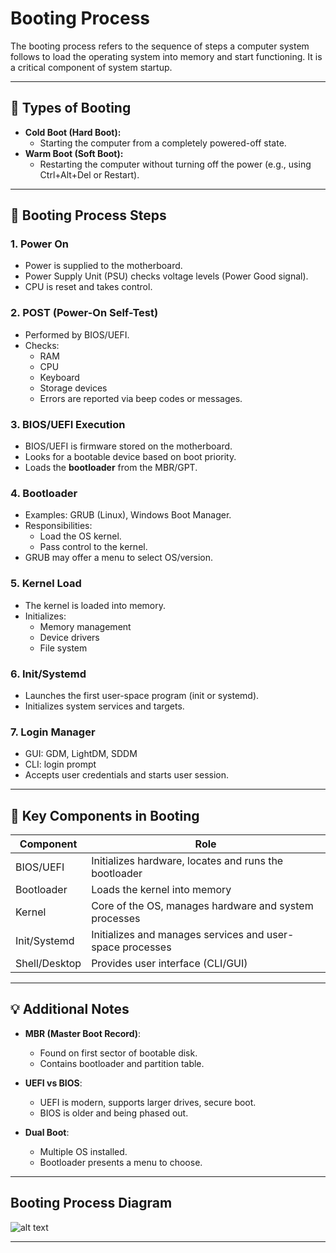 # Booting Process

The booting process refers to the sequence of steps a computer system follows to load the operating system into memory and start functioning. It is a critical component of system startup.

---

## 🔁 Types of Booting

- **Cold Boot (Hard Boot):**
  - Starting the computer from a completely powered-off state.
- **Warm Boot (Soft Boot):**
  - Restarting the computer without turning off the power (e.g., using Ctrl+Alt+Del or Restart).

---

## 🧭 Booting Process Steps

### 1. Power On
- Power is supplied to the motherboard.
- Power Supply Unit (PSU) checks voltage levels (Power Good signal).
- CPU is reset and takes control.

### 2. POST (Power-On Self-Test)
- Performed by BIOS/UEFI.
- Checks:
	- RAM
	- CPU
	- Keyboard
	- Storage devices
	- Errors are reported via beep codes or messages.

### 3. BIOS/UEFI Execution
- BIOS/UEFI is firmware stored on the motherboard.
- Looks for a bootable device based on boot priority.
- Loads the **bootloader** from the MBR/GPT.

### 4. Bootloader
- Examples: GRUB (Linux), Windows Boot Manager.
- Responsibilities:
  - Load the OS kernel.
  - Pass control to the kernel.
- GRUB may offer a menu to select OS/version.

### 5. Kernel Load
- The kernel is loaded into memory.
- Initializes:
  - Memory management
  - Device drivers
  - File system

### 6. Init/Systemd
- Launches the first user-space program (init or systemd).
- Initializes system services and targets.

### 7. Login Manager
- GUI: GDM, LightDM, SDDM
- CLI: login prompt
- Accepts user credentials and starts user session.

---

## 🧠 Key Components in Booting

| Component       | Role                                                                 |
|----------------|----------------------------------------------------------------------|
| BIOS/UEFI       | Initializes hardware, locates and runs the bootloader                |
| Bootloader      | Loads the kernel into memory                                         |
| Kernel          | Core of the OS, manages hardware and system processes                |
| Init/Systemd    | Initializes and manages services and user-space processes            |
| Shell/Desktop   | Provides user interface (CLI/GUI)                                    |

---

## 💡 Additional Notes

- **MBR (Master Boot Record)**:
  - Found on first sector of bootable disk.
  - Contains bootloader and partition table.

- **UEFI vs BIOS**:
  - UEFI is modern, supports larger drives, secure boot.
  - BIOS is older and being phased out.

- **Dual Boot**:
  - Multiple OS installed.
  - Bootloader presents a menu to choose.

---

## Booting Process Diagram

![alt text](image.png)

---
